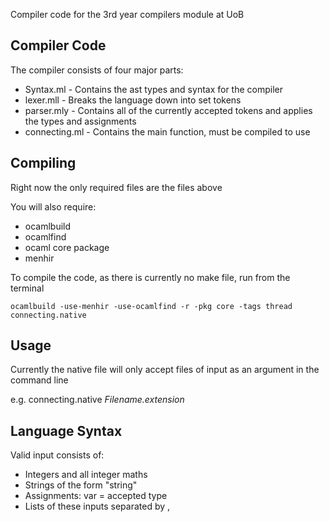 Compiler code for the 3rd year compilers module at UoB

## Compiler Code

The compiler consists of four major parts:
* Syntax.ml - Contains the ast types and syntax for the compiler
* lexer.mll - Breaks the language down into set tokens
* parser.mly - Contains all of the currently accepted tokens and applies the types and assignments
* connecting.ml - Contains the main function, must be compiled to use

## Compiling

Right now the only required files are the files above

You will also require:
* ocamlbuild
* ocamlfind
* ocaml core package
* menhir

To compile the code, as there is currently no make file, run from the terminal

```
ocamlbuild -use-menhir -use-ocamlfind -r -pkg core -tags thread connecting.native
```
## Usage

Currently the native file will only accept files of input as an argument in the command line

e.g. connecting.native *Filename.extension*

## Language Syntax

Valid input consists of:

* Integers and all integer maths
* Strings of the form "string"
* Assignments: var = accepted type
* Lists of these inputs separated by ,
